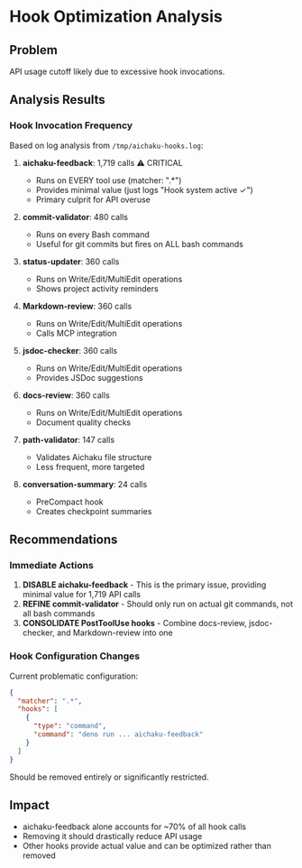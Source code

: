 # Hook Optimization Analysis

## Problem

API usage cutoff likely due to excessive hook invocations.

## Analysis Results

### Hook Invocation Frequency

Based on log analysis from `/tmp/aichaku-hooks.log`:

1. **aichaku-feedback**: 1,719 calls ⚠️ CRITICAL
   - Runs on EVERY tool use (matcher: ".\*")
   - Provides minimal value (just logs "Hook system active ✓")
   - Primary culprit for API overuse

2. **commit-validator**: 480 calls
   - Runs on every Bash command
   - Useful for git commits but fires on ALL bash commands

3. **status-updater**: 360 calls
   - Runs on Write/Edit/MultiEdit operations
   - Shows project activity reminders

4. **Markdown-review**: 360 calls
   - Runs on Write/Edit/MultiEdit operations
   - Calls MCP integration

5. **jsdoc-checker**: 360 calls
   - Runs on Write/Edit/MultiEdit operations
   - Provides JSDoc suggestions

6. **docs-review**: 360 calls
   - Runs on Write/Edit/MultiEdit operations
   - Document quality checks

7. **path-validator**: 147 calls
   - Validates Aichaku file structure
   - Less frequent, more targeted

8. **conversation-summary**: 24 calls
   - PreCompact hook
   - Creates checkpoint summaries

## Recommendations

### Immediate Actions

1. **DISABLE aichaku-feedback** - This is the primary issue, providing minimal value for 1,719 API calls
2. **REFINE commit-validator** - Should only run on actual git commands, not all bash commands
3. **CONSOLIDATE PostToolUse hooks** - Combine docs-review, jsdoc-checker, and Markdown-review into one

### Hook Configuration Changes

Current problematic configuration:

```json
{
  "matcher": ".*",
  "hooks": [
    {
      "type": "command",
      "command": "deno run ... aichaku-feedback"
    }
  ]
}
```

Should be removed entirely or significantly restricted.

## Impact

- aichaku-feedback alone accounts for ~70% of all hook calls
- Removing it should drastically reduce API usage
- Other hooks provide actual value and can be optimized rather than removed
